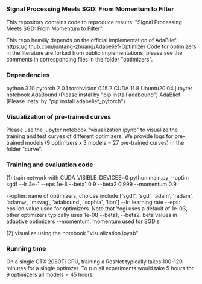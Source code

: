 ### Signal Processing Meets SGD: From Momentum to Filter

This repository contains code to reproduce results: "Signal Processing Meets SGD: From Momentum to Filter".

This repo heavily depends on the official implementation of AdaBlief: https://github.com/juntang-zhuang/Adabelief-Optimizer
Code for optimizers in the literature are forked from public implementations, please see the comments in corresponding files in the folder "optimizers".



### Dependencies
python 3.10
pytorch 2.0.1
torchvision 0.15.2
CUDA 11.8
Ubuntu20.04
jupyter notebook
AdaBound  (Please instal by "pip install adabound")
AdaBlief  (Please instal by "pip install adabelief_pytorch")


### Visualization of pre-trained curves
Please use the jupyter notebook "visualization.ipynb" to visualize the training and test curves of different optimizers. We provide logs for pre-trained models (9 optimizers x 3 models = 27 pre-trained curves) in the folder "curve".



### Training and evaluation code

(1) train network with
CUDA_VISIBLE_DEVICES=0 python main.py --optim sgdf --lr 3e-1 --eps 1e-8 --beta1 0.9 --beta2 0.999 --momentum 0.9

--optim: name of optimizers, choices include ['sgdf', 'sgd', 'adam', 'radam', 'adamw', 'msvag', 'adabound', 'sophia', 'lion']
--lr: learning rate
--eps: epsilon value used for optimizers. Note that Yogi uses a default of 1e-03, other optimizers typically uses 1e-08
--beta1, --beta2: beta values in adaptive optimizers
--momentum: momentum used for SGD.s

(2) visualize using the notebook "visualization.ipynb"



### Running time
On a single GTX 2080Ti GPU, training a ResNet typically takes 100-120 minutes for a single optimzer. To run all experiments would take 5 hours for 9 optimizers all models = 45 hours
